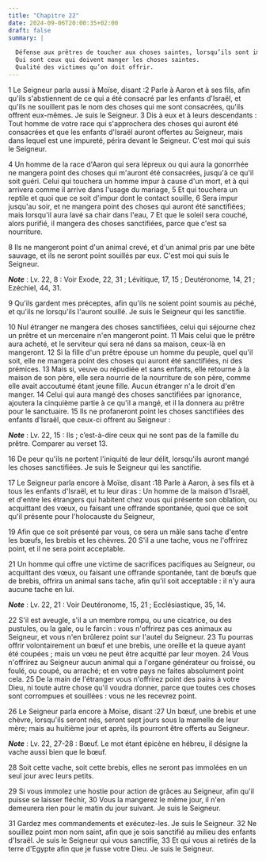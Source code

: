 ```yaml
---
title: "Chapitre 22"
date: 2024-09-06T20:00:35+02:00
draft: false
summary: |
  
  Défense aux prêtres de toucher aux choses saintes, lorsqu’ils sont impurs.
  Qui sont ceux qui doivent manger les choses saintes.
  Qualité des victimes qu’on doit offrir.
---
```



1 Le Seigneur parla aussi à Moïse, disant :2 Parle à Aaron et à ses fils, afin qu'ils s'abstiennent de ce qui a été consacré par les enfants d'Israël, et qu'ils ne souillent pas le nom des choses qui me sont consacrées, qu'ils offrent eux-mêmes. Je suis le Seigneur. 3 Dis à eux et à leurs descendants : Tout homme de votre race qui s'approchera des choses qui auront été consacrées et que les enfants d'Israël auront offertes au Seigneur, mais dans lequel est une impureté, périra devant le Seigneur. C'est moi qui suis le Seigneur.


4 Un homme de la race d'Aaron qui sera lépreux ou qui aura la gonorrhée ne mangera point des choses qui m'auront été consacrées, jusqu'à ce qu'il soit guéri. Celui qui touchera un homme impur à cause d'un mort, et à qui arrivera comme il arrive dans l'usage du mariage, 5 Et qui touchera un reptile et quoi que ce soit d'impur dont le contact souille, 6 Sera impur jusqu'au soir, et ne mangera point des choses qui auront été sanctifiées; mais lorsqu'il aura lavé sa chair dans l'eau, 7 Et que le soleil sera couché, alors purifié, il mangera des choses sanctifiées, parce que c'est sa nourriture.


8 Ils ne mangeront point d'un animal crevé, et d'un animal pris par une bête sauvage, et ils ne seront point souillés par eux. C'est moi qui suis le Seigneur.

***Note*** :  Lv. 22, 8 : Voir Exode, 22, 31 ; Lévitique, 17, 15 ; Deutéronome, 14, 21 ; Ezéchiel, 44, 31.


9 Qu'ils gardent mes préceptes, afin qu'ils ne soient point soumis au péché, et qu'ils ne lorsqu'ils l'auront souillé. Je suis le Seigneur qui les sanctifie.


10 Nul étranger ne mangera des choses sanctifiées, celui qui séjourne chez un prêtre et un mercenaire n'en mangeront point. 11 Mais celui que le prêtre aura acheté, et le serviteur qui sera né dans sa maison, ceux-là en mangeront. 12 Si la fille d'un prêtre épouse un homme du peuple, quel qu'il soit, elle ne mangera point des choses qui auront été sanctifiées, ni des prémices. 13 Mais si, veuve ou répudiée et sans enfants, elle retourne à la maison de son père, elle sera nourrie de la nourriture de son père, comme elle avait accoutumé étant jeune fille. Aucun étranger n'a le droit d'en manger. 14 Celui qui aura mangé des choses sanctifiées par ignorance, ajoutera la cinquième partie à ce qu'il a mangé, et il la donnera au prêtre pour le sanctuaire. 15 Ils ne profaneront point les choses sanctifiées des enfants d'Israël, que ceux-ci offrent au Seigneur :

***Note*** :  Lv. 22, 15 : Ils ; c’est-à-dire ceux qui ne sont pas de la famille du prêtre. Comparer au verset 13.

16 De peur qu'ils ne portent l'iniquité de leur délit, lorsqu'ils auront mangé les choses sanctifiées. Je suis le Seigneur qui les sanctifie.


17 Le Seigneur parla encore à Moïse, disant :18 Parle à Aaron, à ses fils et à tous les enfants d'Israël, et tu leur diras : Un homme de la maison d'Israël, et d'entre les étrangers qui habitent chez vous qui présente son oblation, ou acquittant des vœux, ou faisant une offrande spontanée, quoi que ce soit qu'il présente pour l'holocauste du Seigneur,


19 Afin que ce soit présenté par vous, ce sera un mâle sans tache d'entre les bœufs, les brebis et les chèvres. 20 S'il a une tache, vous ne l'offrirez point, et il ne sera point acceptable.


21 Un homme qui offre une victime de sacrifices pacifiques au Seigneur, ou acquittant des vœux, ou faisant une offrande spontanée, tant de bœufs que de brebis, offrira un animal sans tache, afin qu'il soit acceptable : il n'y aura aucune tache en lui.

***Note*** :  Lv. 22, 21 : Voir Deutéronome, 15, 21 ; Ecclésiastique, 35, 14.

22 S'il est aveugle, s'il a un membre rompu, ou une cicatrice, ou des pustules, ou la gale, ou le farcin : vous n'offrirez pas ces animaux au Seigneur, et vous n'en brûlerez point sur l'autel du Seigneur. 23 Tu pourras offrir volontairement un bœuf et une brebis, une oreille et la queue ayant été coupées ; mais un vœu ne peut être acquitté par leur moyen. 24 Vous n'offrirez au Seigneur aucun animal qui a l'organe générateur ou froissé, ou foulé, ou coupé, ou arraché; et en votre pays ne faites absolument point cela. 25 De la main de l'étranger vous n'offrirez point des pains à votre Dieu, ni toute autre chose qu'il voudra donner, parce que toutes ces choses sont corrompues et souillées : vous ne les recevrez point.


26 Le Seigneur parla encore à Moïse, disant :27 Un bœuf, une brebis et une chèvre, lorsqu'ils seront nés, seront sept jours sous la mamelle de leur mère; mais au huitième jour et après, ils pourront être offerts au Seigneur.

***Note*** :  Lv. 22, 27-28 : Bœuf. Le mot étant épicène en hébreu, il désigne la vache aussi bien que le bœuf.


28 Soit cette vache, soit cette brebis, elles ne seront pas immolées en un seul jour avec leurs petits.


29 Si vous immolez une hostie pour action de grâces au Seigneur, afin qu'il puisse se laisser fléchir, 30 Vous la mangerez le même jour, il n'en demeurera rien pour le matin du jour suivant. Je suis le Seigneur.


31 Gardez mes commandements et exécutez-les. Je suis le Seigneur. 32 Ne souillez point mon nom saint, afin que je sois sanctifié au milieu des enfants d'Israël. Je suis le Seigneur qui vous sanctifie, 33 Et qui vous ai retirés de la terre d'Egypte afin que je fusse votre Dieu. Je suis le Seigneur.

